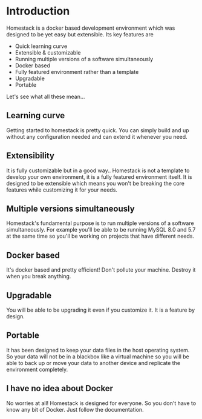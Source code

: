 # Introduction

Homestack is a docker based development environment which was designed to be yet easy but extensible. Its key features are

- Quick learning curve
- Extensible & customizable
- Running multiple versions of a software simultaneously
- Docker based
- Fully featured environment rather than a template
- Upgradable
- Portable

Let's see what all these mean...

## Learning curve

Getting started to homestack is pretty quick. You can simply build and up without any configuration needed and can extend it whenever you need.

## Extensibility

It is fully customizable but in a good way.. Homestack is not a template to develop your own environment, it is a fully featured environment itself. 
It is designed to be extensible which means you won't be breaking the core features while customizing it for your needs.

## Multiple versions simultaneously

Homestack's fundamental purpose is to run multiple versions of a software simultaneously. For example you'll be able to be running MySQL 8.0 and 5.7 at the same time so 
you'll be working on projects that have different needs.

## Docker based

It's docker based and pretty efficient! Don't pollute your machine. Destroy it when you break anything.

## Upgradable

You will be able to be upgrading it even if you customize it. It is a feature by design.

## Portable

It has been designed to keep your data files in the host operating system. So your data will not be in a blackbox like a virtual machine so you will be able to back up or move your data to
 another device and replicate the environment completely.

## I have no idea about Docker

No worries at all! Homestack is designed for everyone. So you don't have to know any bit of Docker. Just follow the documentation.